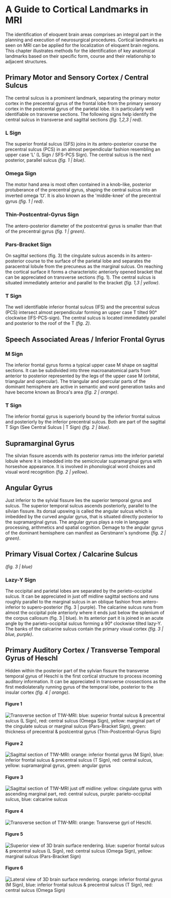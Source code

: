 # A Guide to Cortical Landmarks in MRI  
The identification of eloquent brain areas comprises an integral part in the planning and execution of neurosurgical procedures. Cortical landmarks as seen on MRI can be applied for the localization of eloquent brain regions. This chapter illustrates methods for the identification of key anatomical landmarks based on their specific form, course and their relationship to adjacent structures.


## Primary Motor and Sensory Cortex / Central Sulcus
The central sulcus is a prominent landmark, separating the primary motor cortex in the precentral gyrus of the frontal lobe from the primary sensory cortex in the postcental gyrus of the parietal lobe. It is particularly well identifiable on transverse sections. The following signs help identify the central sulcus in transverse and sagittal sections _(fig. 1,2,3 | red)_.

### L Sign
The superior frontal sulcus (SFS) joins in its antero-posterior course the precentral sulcus (PCS) in an almost perpendicular fashion resembling an upper case ‘L’ (L Sign / SFS-PCS Sign). The central sulcus is the next posterior, parallel sulcus _(fig. 1 | blue)_.

### Omega Sign
The motor hand area is most often contained in a knob-like, posterior protuberance of the precentral gyrus, shaping the central sulcus into an inverted omega ‘℧’. It is also known as the 'middle-knee' of the precentral gyrus _(fig. 1 | red)_.

### Thin-Postcentral-Gyrus Sign
The antero-posterior diameter of the postcentral gyrus is smaller than that of the precentral gyrus _(fig. 1 | green)_.

### Pars-Bracket Sign
On sagittal sections (fig. 3) the cingulate sulcus ascends in its antero-posterior course to the surface of the parietal lobe and separates the paracentral lobule from the precuneus as the marginal sulcus. On reaching the cortical surface it forms a characteristic anteriorly opened bracket that can be appreciated on transverse sections (fig. 1). The central sulcus is situated immediately anterior and parallel to the bracket _(fig. 1,3 | yellow)_.

### T Sign
The well identifiable inferior frontal sulcus (IFS) and the precentral sulcus (PCS) intersect almost perpendicular forming an upper case T tilted 90° clockwise (IFS-PCS-sign). The central sulcus is located immediately parallel and posterior to the roof of the T _(fig. 2)_.


## Speech Associated Areas / Inferior Frontal Gyrus
### M Sign
The inferior frontal gyrus forms a typical upper case M shape on sagittal sections. It can be subdivided into three macroanatomical parts from anterior to posterior represented by the legs of the upper case M (orbital, triangular and opercular). The triangular and opercular parts of the dominant hemisphere are active in semantic and word generation tasks and have become known as Broca's area _(fig. 2 | orange)_.

### T Sign
The inferior frontal gyrus is superiorly bound by the inferior frontal sulcus and posteriorly by the inferior precentral sulcus. Both are part of the sagittal T Sign (See Central Sulcus | T Sign) _(fig. 2 | blue)_.


## Supramarginal Gyrus
The silvian fissure ascends with its posterior ramus into the inferior parietal lobule where it is imbedded into the semicircular supramarginal gyrus with horseshoe appearance. It is involved in phonological word choices and visual word recognition _(fig. 2 | yellow)_.


## Angular Gyrus
Just inferior to the sylvial fissure lies the superior temporal gyrus and sulcus. The superior temporal sulcus ascends posteriorly, parallel to the silvian fissure. Its dorsal upswing is called the angular sulcus which is imbedded by the curved angular gyrus, that is situated directly posterior to the supramarginal gyrus.  The angular gyrus plays a role in language processing, arithmetics and spatial cognition. Demage to the angular gyrus of the dominant hemisphere can manifest as Gerstmann's syndrome _(fig. 2 | green)_.


## Primary Visual Cortex / Calcarine Sulcus
_(fig. 3 | blue)_
### Lazy-Y Sign
<!-- Imaging of the Brain, Expert Radiology Series, Thomas P. Naidich -->
The occipital and parietal lobes are separated by the perieto-occipital sulcus. It can be appreciated in just off midline sagittal sections and runs roughly parallel to the marginal sulcus in an oblique fashion from antero-inferior to supero-posterior (fig. 3 | purple). The calcarine sulcus runs from almost the occipital pole anteriorly where it ends just below the splenium of the corpus callosum (fig. 3 | blue). In its anterior part it is joined in an acute angle by the parieto-occipital sulcus  forming a 90° clockwise tilted lazy-Y. The banks of the calcarine sulcus contain the primary visual cortex _(fig. 3 | blue, purple)_.

## Primary Auditory Cortex / Transverse Temporal Gyrus of Heschl
Hidden within the posterior part of the sylvian fissure the transverse temporal gyrus of Heschl is the first cortical structure to process incoming auditory information. It can be appreciated in transverse crossections as the first mediolaterally running gyrus of the temporal lobe, posterior to the insular cortex _(fig. 4 | orange)_.


#### Figure 1
![Transverse section of T1W-MRI: **blue:** superior frontal sulcus & precentral sulcus (L Sign), **red:** central sulcus (Omega Sign), **yellow:** marginal part of the cingulate sulcus or marginal sulcus (Pars-Bracket Sign), **green:** thickness of precentral & postcentral gyrus (Thin-Postcentral-Gyrus Sign)](figures/mri-landmarks-01.jpeg)

#### Figure 2
![Sagittal section of T1W-MRI: **orange:** inferior frontal gyrus (M Sign), **blue:** inferior frontal sulcus & precentral sulcus (T Sign), **red:** central sulcus, **yellow:** supramarginal gyrus, **green:** angular gyrus](figures/mri-landmarks-02.jpeg)

#### Figure 3
![Sagittal section of T1W-MRI just off midline: **yellow:** cingulate gyrus with ascending marginal part, **red:** central sulcus, **purple:** parieto-occipital sulcus, **blue:** calcarine sulcus](figures/mri-landmarks-03.jpeg)

#### Figure 4
![Transverse section of T1W-MRI: **orange:** Transverse gyri of Heschl.](figures/mri-landmarks-06.jpeg)

#### Figure 5
![Superior view of 3D brain surface rendering. **blue:** superior frontal sulcus & precentral sulcus (L Sign), **red:** central sulcus (Omega Sign), **yellow:** marginal sulcus (Pars-Bracket Sign)](figures/mri-landmarks-04.jpeg)

#### Figure 6
![Lateral view of 3D brain surface rendering. **orange:** inferior frontal gyrus (M Sign), **blue:** inferior frontal sulcus & precentral sulcus (T Sign), **red:** central sulcus (Omega Sign)](figures/mri-landmarks-05.jpeg)
